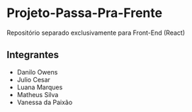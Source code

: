 # Projeto-Passa-Pra-Frente
Repositório separado exclusivamente para Front-End (React)
 
## Integrantes

- Danilo Owens
- Julio Cesar
- Luana Marques
- Matheus Silva 
- Vanessa da Paixão
